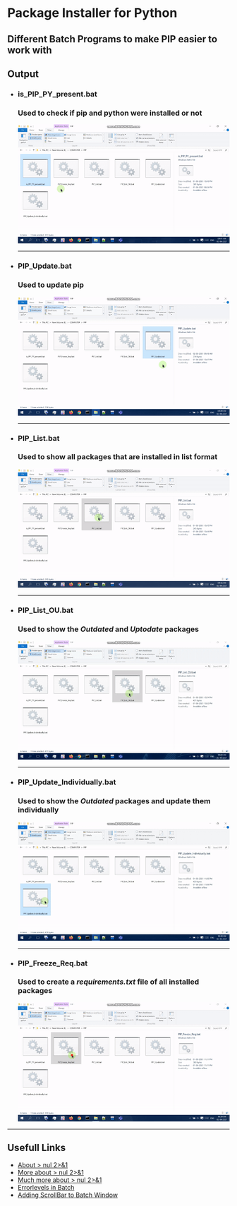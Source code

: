 # Package Installer for Python
## Different Batch Programs to make PIP easier to work with

## Output
* ### is_PIP_PY_present.bat<br>
  ### Used to check if pip and python were installed or not
  ![is_PIP_PY_present](./GIFS/is_PIP_PY_present.gif)
  <hr>
* ### PIP_Update.bat<br>
  ### Used to update pip
  ![PIP_Update](./GIFS/PIP_Update.gif)
  <hr>
* ### PIP_List.bat<br>
  ### Used to show all packages that are installed in list format
  ![PIP_List](./GIFS/PIP_List.gif)
  <hr>
* ### PIP_List_OU.bat<br>
  ### Used to show the <em>Outdated</em> and <em>Uptodate</em> packages
  ![PIP_List_OU](./GIFS/PIP_List_OU.gif)
  <hr>
* ### PIP_Update_Individually.bat<br>
  ### Used to show the <em>Outdated</em> packages and update them individually
  ![PIP_Update_Individually](./GIFS/PIP_Update_Individually.gif)
  <hr>
* ### PIP_Freeze_Req.bat<br>
  ### Used to create a <em>requirements.txt</em> file of all installed packages
  ![PIP_Freeze_Req](./GIFS/PIP_Freeze_Req.gif)
---
## Usefull Links

* <a href="https://stackoverflow.com/questions/30813972/what-does-nul-21-mean-in-a-batch-statment">About &gt; nul 2&gt;&1</a> <br>
* <a href="https://stackoverflow.com/questions/8823643/echo-off-but-messages-are-displayed#:~:text=As%20Mike%20Nakis%20said%2C%20echo%20off%20only%20prevents%20the%20printing%20of%20commands%2C%20not%20results.%20To%20hide%20the%20result%20of%20a%20command%20add%20%3Enul%20to%20the%20end%20of%20the%20line%2C%20and%20to%20hide%20errors%20add%202%3Enul.%20For%20example%3A">More about &gt; nul 2&gt;&1</a> <br> 
* <a href="https://stackoverflow.com/questions/818255/in-the-shell-what-does-21-a">Much more about &gt; nul 2&gt;&1</a> <br>
* <a href="https://www.robvanderwoude.com/errorlevel.php">Errorlevels in Batch</a> <br>
* <a href="https://superuser.com/questions/161125/how-do-i-enable-scrolling-in-windows-command-prompt#:~:text=Right-click%20on,to%20about%201000">Adding ScrollBar to Batch Window</a><br>
